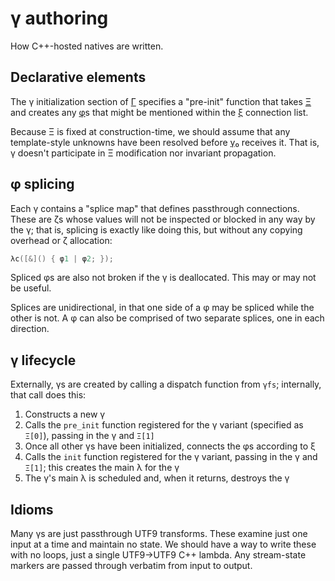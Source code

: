 # γ authoring
How C++-hosted natives are written.


## Declarative elements
The γ initialization section of [Γ](Gamma.md) specifies a "pre-init" function that takes [Ξ](Xi.md) and creates any [φ](phi.md)s that might be mentioned within the [ξ](xi.md) connection list.

Because Ξ is fixed at construction-time, we should assume that any template-style unknowns have been resolved before [γ₀](gamma0.md) receives it. That is, γ doesn't participate in Ξ modification nor invariant propagation.


## φ splicing
Each γ contains a "splice map" that defines passthrough connections. These are ζs whose values will not be inspected or blocked in any way by the γ; that is, splicing is exactly like doing this, but without any copying overhead or ζ allocation:

```cpp
λc([&]() { φ1 | φ2; });
```

Spliced φs are also not broken if the γ is deallocated. This may or may not be useful.

Splices are unidirectional, in that one side of a φ may be spliced while the other is not. A φ can also be comprised of two separate splices, one in each direction.


## γ lifecycle
Externally, γs are created by calling a dispatch function from `γfs`; internally, that call does this:

1. Constructs a new γ
2. Calls the `pre_init` function registered for the γ variant (specified as `Ξ[0]`), passing in the γ and `Ξ[1]`
3. Once all other γs have been initialized, connects the φs according to ξ
4. Calls the `init` function registered for the γ variant, passing in the γ and `Ξ[1]`; this creates the main λ for the γ
5. The γ's main λ is scheduled and, when it returns, destroys the γ


## Idioms
Many γs are just passthrough UTF9 transforms. These examine just one input at a time and maintain no state. We should have a way to write these with no loops, just a single UTF9→UTF9 C++ lambda. Any stream-state markers are passed through verbatim from input to output.
